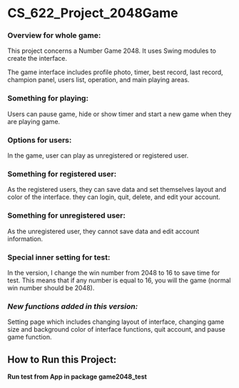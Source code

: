 #  CS_622_Project_2048Game

### Overview for whole game:

This project concerns a Number Game 2048. It uses Swing modules to create the interface. 

The game interface includes profile photo, timer, best record, last record, champion panel, users list, operation, and main playing areas. 

### Something for playing:

Users can pause game, hide or show timer and start a new game when they are playing game. 

### Options for users:

In the game, user can play as unregistered or registered user. 

### Something for registered user:

As the registered users, they can save data and set themselves layout and color of the interface. they can login, quit, delete, and edit your account. 

### Something for unregistered user:

As the unregistered user, they cannot save data and edit account information. 

### Special inner setting for test:

In the version, I change the win number from 2048 to 16 to save time for test. This means that if any number is equal to 16, you will the game (normal win number should be 2048).

### *New functions added in this version:*

Setting page which includes changing layout of interface, changing game size and background color of interface functions, quit account, and pause game function.

## How to Run this Project:

**Run test from App in package game2048_test**

